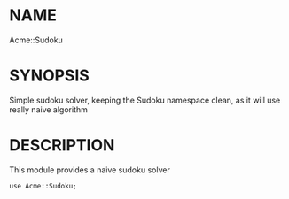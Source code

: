 NAME
====

Acme::Sudoku

SYNOPSIS
========

Simple sudoku solver, keeping the Sudoku namespace clean, as it will use really naive algorithm

DESCRIPTION
===========

This module provides a naive sudoku solver

    use Acme::Sudoku;
